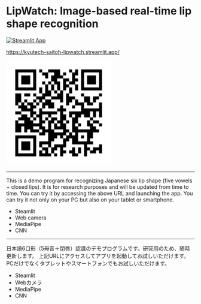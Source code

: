 # LipWatch: Image-based real-time lip shape recognition

[![Streamlit App](https://static.streamlit.io/badges/streamlit_badge_black_white.svg)](https://kyutech-saitoh-lipwatch.streamlit.app)

https://kyutech-saitoh-lipwatch.streamlit.app/

![QR](data/QR.png)

---

This is a demo program for recognizing Japanese six lip shape (five vowels + closed lips).
It is for research purposes and will be updated from time to time.
You can try it by accessing the above URL and launching the app.
You can try it not only on your PC but also on your tablet or smartphone.

- Steamlit
- Web camera
- MediaPipe
- CNN
---

日本語6口形（5母音＋閉唇）認識のデモプログラムです。研究用のため、随時更新します。
上記URLにアクセスしてアプリを起動してお試しいただけます。
PCだけでなくタブレットやスマートフォンでもお試しいただけます。

- Steamlit
- Webカメラ
- MediaPipe
- CNN
